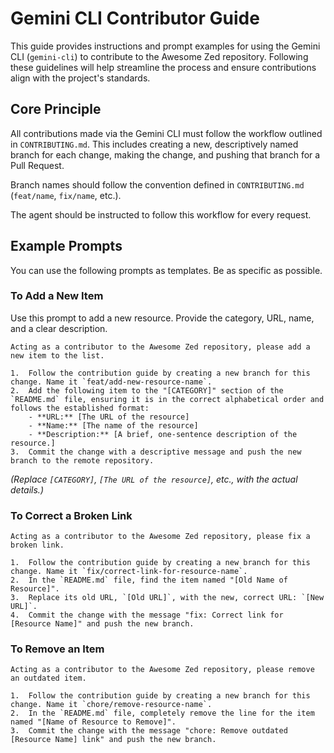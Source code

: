 # Gemini CLI Contributor Guide

This guide provides instructions and prompt examples for using the Gemini CLI (`gemini-cli`) to contribute to the Awesome Zed repository. Following these guidelines will help streamline the process and ensure contributions align with the project's standards.

## Core Principle

All contributions made via the Gemini CLI must follow the workflow outlined in `CONTRIBUTING.md`. This includes creating a new, descriptively named branch for each change, making the change, and pushing that branch for a Pull Request.


Branch names should follow the convention defined in `CONTRIBUTING.md` (`feat/name`, `fix/name`, etc.).

The agent should be instructed to follow this workflow for every request.


## Example Prompts

You can use the following prompts as templates. Be as specific as possible.

### To Add a New Item

Use this prompt to add a new resource. Provide the category, URL, name, and a clear description.

```
Acting as a contributor to the Awesome Zed repository, please add a new item to the list.

1.  Follow the contribution guide by creating a new branch for this change. Name it `feat/add-new-resource-name`.
2.  Add the following item to the "[CATEGORY]" section of the `README.md` file, ensuring it is in the correct alphabetical order and follows the established format:
    - **URL:** [The URL of the resource]
    - **Name:** [The name of the resource]
    - **Description:** [A brief, one-sentence description of the resource.]
3.  Commit the change with a descriptive message and push the new branch to the remote repository.
```

*(Replace `[CATEGORY]`, `[The URL of the resource]`, etc., with the actual details.)*

### To Correct a Broken Link

```
Acting as a contributor to the Awesome Zed repository, please fix a broken link.

1.  Follow the contribution guide by creating a new branch for this change. Name it `fix/correct-link-for-resource-name`.
2.  In the `README.md` file, find the item named "[Old Name of Resource]".
3.  Replace its old URL, `[Old URL]`, with the new, correct URL: `[New URL]`.
4.  Commit the change with the message "fix: Correct link for [Resource Name]" and push the new branch.
```

### To Remove an Item

```
Acting as a contributor to the Awesome Zed repository, please remove an outdated item.

1.  Follow the contribution guide by creating a new branch for this change. Name it `chore/remove-resource-name`.
2.  In the `README.md` file, completely remove the line for the item named "[Name of Resource to Remove]".
3.  Commit the change with the message "chore: Remove outdated [Resource Name] link" and push the new branch.
```
